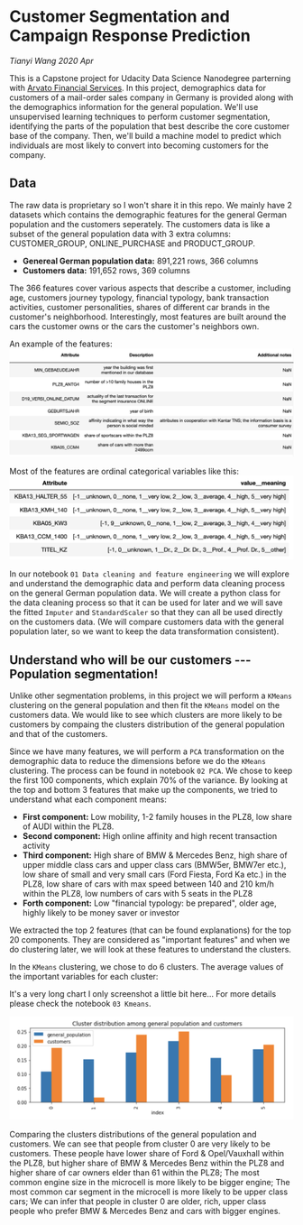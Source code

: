 # Customer Segmentation and Campaign Response Prediction
*Tianyi Wang*
*2020 Apr*

This is a Capstone project for Udacity Data Science Nanodegree parterning with [Arvato Financial Services](https://finance.arvato.com/en-us/]). In this project, demographics data for customers of a mail-order sales company in Germany is provided along with the demographics information for the general population. We'll use unsupervised learning techniques to perform customer segmentation, identifying the parts of the population that best describe the core customer base of the company. Then, we'll build a machine model to predict which individuals are most likely to convert into becoming customers for the company. 

## Data

The raw data is proprietary so I won't share it in this repo. We mainly have 2 datasets which contains the demographic features for the general German population and the customers seperately. The customers data is like a subset of the general population data with 3 extra columns: CUSTOMER_GROUP, ONLINE_PURCHASE and PRODUCT_GROUP.

* **Genereal German population data:** 891,221 rows, 366 columns
* **Customers data:** 191,652 rows, 369 columns

The 366 features cover various aspects that describe a customer, including age, customers journey typology, financial typology, bank transaction activities, customer personalities, shares of different car brands in the customer's neighborhood. Interestingly, most features are built around the cars the customer owns or the cars the customer's neighbors own. 

An example of the features:
![features](https://raw.githubusercontent.com/tianyiwangnova/2020_project__Customer_Segmentation_and_Campaign_Response_Prediction/master/screenshots/features.png)

Most of the features are ordinal categorical variables like this:
![ordinal](https://raw.githubusercontent.com/tianyiwangnova/2020_project__Customer_Segmentation_and_Campaign_Response_Prediction/master/screenshots/ordinal.png)

In our notebook `01 Data cleaning and feature engineering` we will explore and understand the demographic data and perform data cleaning process on the general German population data. We will create a python class for the data cleaning process so that it can be used for later and we will save the fitted `Imputer` and `StandardScaler` so that they can all be used directly on the customers data. (We will compare customers data with the general population later, so we want to keep the data transformation consistent).

## Understand who will be our customers --- Population segmentation!

Unlike other segmentation problems, in this project we will perform a `KMeans` clustering on the general population and then fit the `KMeans` model on the customers data.  We would like to see which clusters are more likely to be customers by compaing the clusters distribution of the general population and that of the customers.

Since we have many features, we will perform a `PCA` transformation on the demographic data to reduce the dimensions before we do the `KMeans` clustering. The process can be found in notebook `02 PCA`. We chose to keep the first 100 components, which explain 70% of the variance. By looking at the top and bottom 3 features that make up the components, we tried to understand what each component means:

* **First component:** Low mobility, 1-2 family houses in the PLZ8, low share of AUDI within the PLZ8.
* **Second component:** High online affinity and high recent transaction activity
* **Third component:** High share of BMW & Mercedes Benz, high share of upper middle class cars and upper class cars (BMW5er, BMW7er etc.), low share of small and very small cars (Ford Fiesta, Ford Ka etc.) in the PLZ8, low share of cars with max speed between 140 and 210 km/h within the PLZ8, low numbers of cars with 5 seats in the PLZ8
* **Forth component:** Low "financial typology: be prepared", older age, highly likely to be money saver or investor

We extracted the top 2 features (that can be found explanations) for the top 20 components. They are considered as "important features" and when we do clustering later, we will look at these features to understand the clusters.

In the `KMeans` clustering, we chose to do 6 clusters. The average values of the important variables for each cluster:


It's a very long chart I only screenshot a little bit here... For more details please check the notebook `03 Kmeans`. 

![clusters](https://raw.githubusercontent.com/tianyiwangnova/2020_project__Customer_Segmentation_and_Campaign_Response_Prediction/master/screenshots/cluster.png)

Comparing the clusters distributions of the general population and customers. We can see that people from cluster 0 are very likely to be customers. These people have lower share of Ford & Opel/Vauxhall within the PLZ8, but higher share of BMW & Mercedes Benz within the PLZ8 and higher share of car owners elder than 61 within the PLZ8; The most common engine size in the microcell is more likely to be bigger engine; The most common car segment in the microcell is more likely to be upper class cars; We can infer that people in cluster 0 are older, rich, upper class people who prefer BMW & Mercedes Benz and cars with bigger engines.












